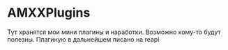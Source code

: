 # AMXXPlugins
Тут хранятся мои мини плагины и наработки. Возможно кому-то будут полезны.
Плагиную в дальнейшем писано на reapi
